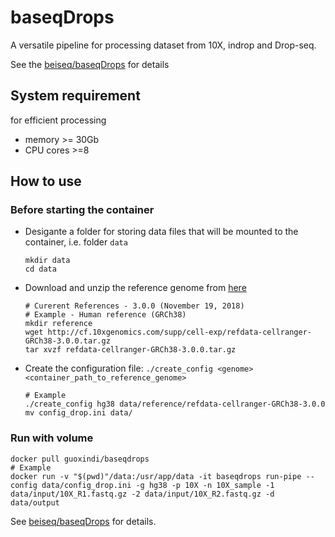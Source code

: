 # baseqDrops
A versatile pipeline for processing dataset from 10X, indrop and Drop-seq.

See the [beiseq/baseqDrops](https://github.com/beiseq/baseqDrops) for details

## System requirement
for efficient processing

* memory >= 30Gb 
* CPU cores >=8 

## How to use
### Before starting the container
+ Desigante a folder for storing data files that will be mounted to the container, i.e. folder `data`
  ```
  mkdir data
  cd data
  ```
+ Download and unzip the reference genome from [here](https://support.10xgenomics.com/single-cell-gene-expression/software/downloads/latest)
  ```
  # Curerent References - 3.0.0 (November 19, 2018)
  # Example - Human reference (GRCh38) 
  mkdir reference
  wget http://cf.10xgenomics.com/supp/cell-exp/refdata-cellranger-GRCh38-3.0.0.tar.gz
  tar xvzf refdata-cellranger-GRCh38-3.0.0.tar.gz
  ```
+ Create the configuration file: `./create_config <genome> <container_path_to_reference_genome>`
  ```
  # Example
  ./create_config hg38 data/reference/refdata-cellranger-GRCh38-3.0.0
  mv config_drop.ini data/
  ```
### Run with volume 
  ```
  docker pull guoxindi/baseqdrops
  # Example 
  docker run -v "$(pwd)"/data:/usr/app/data -it baseqdrops run-pipe --config data/config_drop.ini -g hg38 -p 10X -n 10X_sample -1 data/input/10X_R1.fastq.gz -2 data/input/10X_R2.fastq.gz -d data/output
  ```
  See [beiseq/baseqDrops](https://github.com/beiseq/baseqDrops) for details.
